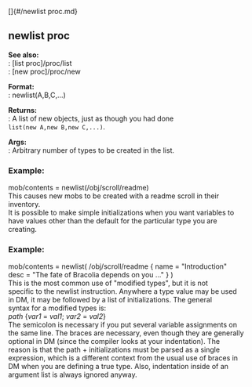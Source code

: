 []{#/newlist proc.md}    
## newlist proc    
**See also:**    
:   [list proc]/proc/list    
:   [new proc]/proc/new    
<!-- -->    
**Format:**    
:   newlist(A,B,C,\...)    
<!-- -->    
**Returns:**    
:   A list of new objects, just as though you had done    
    `list(new A,new B,new C,...)`.    
<!-- -->    
**Args:**    
:   Arbitrary number of types to be created in the list.    
### Example:    
mob/contents = newlist(/obj/scroll/readme)    
This causes new mobs to be created with a readme scroll in their    
inventory.    
It is possible to make simple initializations when you want variables to    
have values other than the default for the particular type you are    
creating.    
### Example:    
mob/contents = newlist( /obj/scroll/readme { name = \"Introduction\"    
desc = \"The fate of Bracolia depends on you \...\" } )    
This is the most common use of \"modified types\", but it is not    
specific to the newlist instruction. Anywhere a type value may be used    
in DM, it may be followed by a list of initializations. The general    
syntax for a modified types is:    
*path* {*var1* = *val1*; *var2* = *val2*}    
The semicolon is necessary if you put several variable assignments on    
the same line. The braces are necessary, even though they are generally    
optional in DM (since the compiler looks at your indentation). The    
reason is that the path + initializations must be parsed as a single    
expression, which is a different context from the usual use of braces in    
DM when you are defining a true type. Also, indentation inside of an    
argument list is always ignored anyway.  
